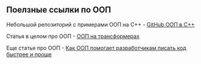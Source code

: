 ## Поелзные ссылки по ООП

Небольшой репозиторий с примерами ООП на С++ - [GitHub ООП в С++](https://github.com/fx-biocoder/oop-in-cpp)

Статья в целом про ООП - [ООП на трансформерах](https://habr.com/ru/articles/463125/)

Еще статья про ООП - [Как ООП помогает разработчикам писать код быстрее и проще](https://practicum.yandex.ru/blog/obektno-orientirovannoe-programmirovanie/)